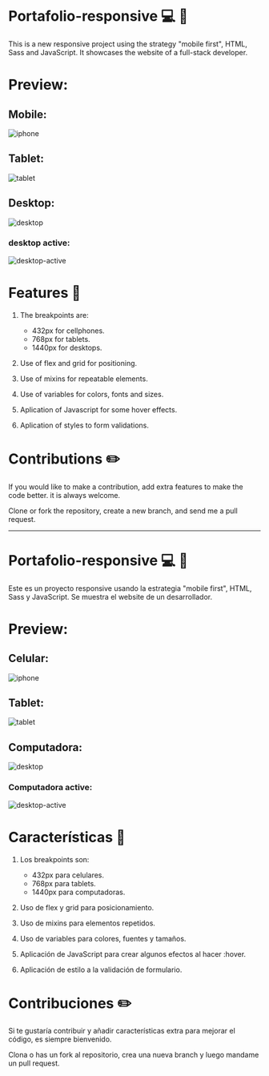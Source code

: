 # Portafolio-responsive :computer: :iphone:

This is a new responsive project using the strategy "mobile first", HTML, Sass and JavaScript. It showcases the website of a full-stack developer. 

# Preview:

## Mobile:
![iphone](/code/img/preview-mobile.png)

## Tablet:
![tablet](/code/img/preview-tablet.png)

## Desktop:
![desktop](/code/img/preview-desktop.png)

### desktop active:
![desktop-active](/code/img/preview-desktop-active.png)
# Features :key:

1. The breakpoints are:
    - 432px for cellphones.
    - 768px for tablets.
    - 1440px for desktops.

2. Use of flex and grid for positioning.
3. Use of mixins for repeatable elements.
4. Use of variables for colors, fonts and sizes.
5. Aplication of Javascript for some hover effects.
6. Aplication of styles to form validations.

# Contributions :pencil2:

If you would like to make a contribution, add extra features to make the code better. it is always welcome.

Clone or fork the repository, create a new branch, and send me a pull request. 

***

# Portafolio-responsive :computer: :iphone:

Este es un proyecto responsive usando la estrategia "mobile first", HTML, Sass y JavaScript. Se muestra el website de un desarrollador. 

# Preview:

## Celular:
![iphone](/code/img/preview-mobile.png)

## Tablet:
![tablet](/code/img/preview-tablet.png)

## Computadora:
![desktop](/code/img/preview-desktop.png)

### Computadora active:
![desktop-active](/code/img/preview-desktop-active.png)

# Características :key:

1. Los breakpoints son:
    - 432px para celulares.
    - 768px para tablets.
    - 1440px para computadoras.

2. Uso de flex y grid para posicionamiento.
3. Uso de mixins para elementos repetidos. 
4. Uso de variables para colores, fuentes y tamaños.
5. Aplicación de JavaScript para crear algunos efectos al hacer :hover.
6. Aplicación de estilo a la validación de formulario.

# Contribuciones :pencil2:

Si te gustaría contribuir y añadir características extra para mejorar el código, es siempre bienvenido.

Clona o has un fork al repositorio, crea una nueva branch y luego mandame un pull request. 
